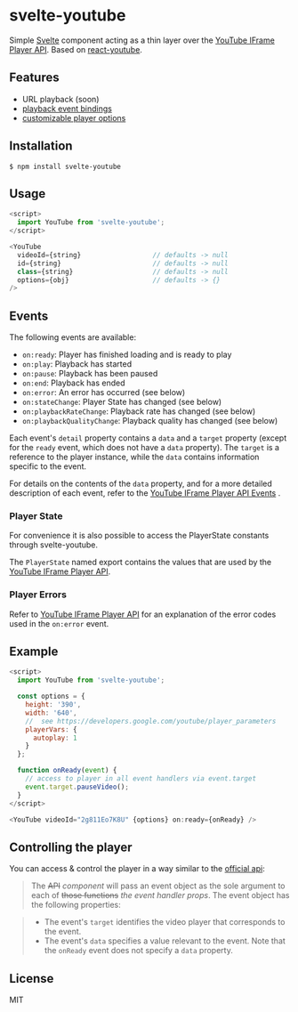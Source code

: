# svelte-youtube

Simple [Svelte](https://svelte.dev/) component acting as a thin layer over the [YouTube IFrame Player API](https://developers.google.com/youtube/iframe_api_reference). Based on [react-youtube](https://github.com/tjallingt/react-youtube).

## Features

- URL playback (soon)
- [playback event bindings](https://developers.google.com/youtube/iframe_api_reference#Events)
- [customizable player options](https://developers.google.com/youtube/player_parameters)

## Installation

```
$ npm install svelte-youtube
```

## Usage

```js
<script>
  import YouTube from 'svelte-youtube';
</script>

<YouTube
  videoId={string}                  // defaults -> null
  id={string}                       // defaults -> null
  class={string}                    // defaults -> null
  options={obj}                     // defaults -> {}
/>
```

## Events

The following events are available:

-  `on:ready`: Player has finished loading and is ready to play
-  `on:play`: Playback has started
-  `on:pause`: Playback has been paused
-  `on:end`: Playback has ended
-  `on:error`: An error has occurred (see below)
-  `on:stateChange`: Player State has changed (see below)
-  `on:playbackRateChange`: Playback rate has changed (see below)
-  `on:playbackQualityChange`: Playback quality has changed (see below)

Each event's `detail` property contains a `data` and a `target` property (except for the `ready` event, which does not have a `data` property). The `target` is a reference to the player instance, while the `data` contains information specific to the event.

For details on the contents of the `data` property, and for a more detailed description of each event, refer to the [YouTube IFrame Player API Events](https://developers.google.com/youtube/iframe_api_reference#Events) .

### Player State

For convenience it is also possible to access the PlayerState constants through svelte-youtube.

The `PlayerState` named export contains the values that are used by the [YouTube IFrame Player API](https://developers.google.com/youtube/iframe_api_reference#onStateChange).

### Player Errors

Refer to [YouTube IFrame Player API](https://developers.google.com/youtube/iframe_api_reference#onError) for an explanation of the error codes used in the `on:error` event.

## Example

```js
<script>
  import YouTube from 'svelte-youtube';

  const options = {
    height: '390',
    width: '640',
    //  see https://developers.google.com/youtube/player_parameters
    playerVars: {
      autoplay: 1
    }
  };

  function onReady(event) {
    // access to player in all event handlers via event.target
    event.target.pauseVideo();
  }
</script>

<YouTube videoId="2g811Eo7K8U" {options} on:ready={onReady} />
```

## Controlling the player

You can access & control the player in a way similar to the [official api](https://developers.google.com/youtube/iframe_api_reference#Events):

> The ~~API~~ *component* will pass an event object as the sole argument to each of ~~those functions~~ *the event handler props*. The event object has the following properties:

> * The event's `target` identifies the video player that corresponds to the event.
> * The event's `data` specifies a value relevant to the event. Note that the `onReady` event does not specify a `data` property.

## License

MIT
